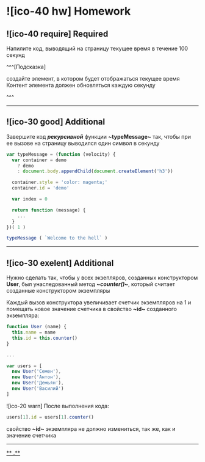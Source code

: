 # ![ico-40 hw] Homework

## ![ico-40 require] Required

Напилите код, выводящий на страницу текущее время в течение 100 секунд

^^^[Подсказка]

создайте элемент, в котором будет отображаться текущее время
Контент элемента должен обновляться каждую секунду

^^^

___________________

## ![ico-30 good] Additional

Завершите код **_рекурсивной_** функции **~typeMessage~** так, чтобы при ее вызове на страницу выводился один символ в секунду

~~~js
var typeMessage = (function (velocity) {
  var container = demo
    ? demo
    : document.body.appendChild(document.createElement('h3'))

  container.style = 'color: magenta;'
  container.id = 'demo'

  var index = 0

  return function (message) {
    ...
  }
})( 1 )

typeMessage ( `Welcome to the hell` )
~~~
_________________________

## ![ico-30 exelent] Additional

Нужно сделать так, чтобы у всех экзепляров, созданных конструктором **User**, был унаследованный метод **_~counter()~_**, который считает созданные конструктором экземпляры

Каждый вызов конструктора увеличивает счетчик экземпляров на 1 и помещать новое значение счетчика в свойство **~id~** созданного экземпляра:

~~~js
function User (name) {
  this.name = name
  this.id = this.counter()
}

...

var users = [
  new User('Семен'),
  new User('Антон'),
  new User('Демьян'),
  new User('Василий')
]
~~~

![ico-20 warn] После выполнения кода:

~~~js
users[1].id = users[1].counter()
~~~

свойство **~id~** экземпляра не должно измениться, так же, как и значение счетчика

________________________________

[** .**](src/lessons/hw-08-answers.html)
